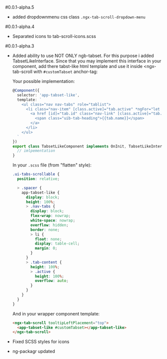#0.0.1-alpha.5

* added dropdownmenu css class `.ngx-tab-scroll-dropdown-menu`

#0.0.1-alpha.4

* Separated icons to tab-scroll-icons.scss

#0.0.1-alpha.3

* Added ability to use NOT ONLY ngb-tabset. For this purpose i added TabsetLikeInterface. Since that you may implement this interface in your component, add there tabst-like html template and use it inside <ngx-tab-scroll with `#customTabset` anchor-tag:

    Your possible implementation:
    
    ```typescript
    @Component({
      selector: 'app-tabset-like',
      template: `
        <ul class="nav nav-tabs" role="tablist">
          <li class="nav-item" [class.active]="tab.active" *ngFor="let tab of tabs">
            <a href [id]="tab.id" class="nav-link" [class.active]="tab.active" (click)="select(tab.id); $event.preventDefault()">
              <span class="uib-tab-heading">{{tab.name}}</span>
            </a>
          </li>
        </ul>
      `
    })
    export class TabsetLikeComponent implements OnInit, TabsetLikeInterface {
      // imlpementation
    }
    ```
    
    In your `.scss` file (from "flatten" style):
    
    ```scss
    .ui-tabs-scrollable {
      position: relative;
    
      > .spacer {
        app-tabset-like {
          display: block;
          height: 100%;
          > .nav-tabs {
            display: block;
            flex-wrap: nowrap;
            white-space: nowrap;
            overflow: hidden;
            border: none;
            > li {
              float: none;
              display: table-cell;
              margin: 0;
            }
          }
          > .tab-content {
            height: 100%;
            > .active {
              height: 100%;
              overflow: auto;
            }
          }
        }
      }
    }
    ```
    
    And in your wrapper component template:
    
    ```html
    <ngx-tab-scroll tooltipLeftPlacement="top">
      <app-tabset-like #customTabset></app-tabset-like>
    </ngx-tab-scroll>
    ```

* Fixed SCSS styles for icons
* ng-packagr updated
